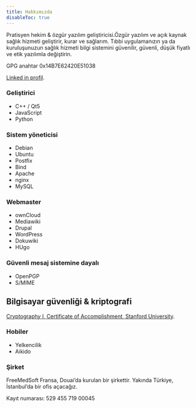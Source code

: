 ```yaml
---
title: Hakkımızda
disableToc: true
---
```


Pratisyen hekim & özgür yazılım geliştiricisi.Özgür yazılım ve açık kaynak sağlık hizmeti geliştirir, kurar ve sağlarım. Tıbbi uygulamanızın ya da kuruluşunuzun sağlık hizmeti bilgi sistemini güvenilir, güvenli, düşük fiyatlı ve etik yazılımla değiştirin.

GPG anahtar 0x14B7E62420E51038

[Linked in profil](https://www.linkedin.com/in/j%C3%A9r%C3%B4me-pinguet-177454b0/).


### Geliştirici

 * C++ / Qt5
 * JavaScript
 * Python

### Sistem yöneticisi

 * Debian
 * Ubuntu
 * Postfix
 * Bind
 * Apache
 * nginx 
 * MySQL

### Webmaster
 * ownCloud
 * Mediawiki
 * Drupal
 * WordPress
 * Dokuwiki
 * HUgo


### Güvenli mesaj sistemine dayalı
 * OpenPGP
 * S/MIME

## Bilgisayar güvenliği & kriptografi
[Cryptography I, Certificate of Accomplishment, Stanford University](/files/coursera-crypto-2014.pdf).

### Hobiler
 * Yelkencilik
 * Aikido

### Şirket

FreeMedSoft Fransa, Douai’da kurulan bir şirkettir. Yakında Türkiye, İstanbul’da bir ofis açacağız.

Kayıt numarası: 529 455 719 00045
